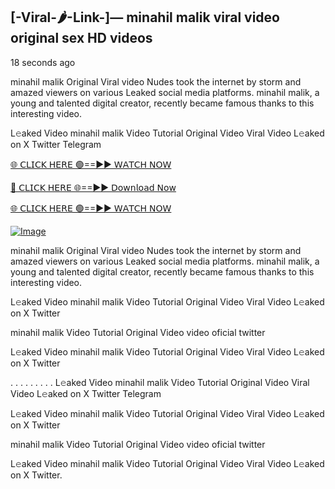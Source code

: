 ## [-Viral-🌶-Link-]— minahil malik viral video original sex HD videos

18 seconds ago

minahil malik Original Viral video Nudes took the internet by storm and amazed viewers on various Leaked social media platforms. minahil malik, a young and talented digital creator, recently became famous thanks to this interesting video.

L𝚎aked Video minahil malik Video Tutorial Original Video Viral Video L𝚎aked on X Twitter Telegram

[🌐 𝖢𝖫𝖨𝖢𝖪 𝖧𝖤𝖱𝖤 🟢==►► 𝖶𝖠𝖳𝖢𝖧 𝖭𝖮𝖶](https://3-tanei-pinik.blogspot.com/2025/02/viral-video.html)

[🔴 𝖢𝖫𝖨𝖢𝖪 𝖧𝖤𝖱𝖤 🌐==►► 𝖣𝗈𝗐𝗇𝗅𝗈𝖺𝖽 𝖭𝗈𝗐](https://3-tanei-pinik.blogspot.com/2025/02/viral-video.html)

[🌐 𝖢𝖫𝖨𝖢𝖪 𝖧𝖤𝖱𝖤 🟢==►► 𝖶𝖠𝖳𝖢𝖧 𝖭𝖮𝖶](https://3-tanei-pinik.blogspot.com/2025/02/viral-video.html)

[![Image](https://github.com/user-attachments/assets/ff3b7bd4-415c-4ca3-a6c8-b1f096193c29)](https://3-tanei-pinik.blogspot.com/2025/02/viral-video.html)

minahil malik Original Viral video Nudes took the internet by storm and amazed viewers on various Leaked social media platforms. minahil malik, a young and talented digital creator, recently became famous thanks to this interesting video.

L𝚎aked Video minahil malik Video Tutorial Original Video Viral Video L𝚎aked on X Twitter

minahil malik Video Tutorial Original Video video oficial twitter

L𝚎aked Video minahil malik Video Tutorial Original Video Viral Video L𝚎aked on X Twitter

. . . . . . . . . L𝚎aked Video minahil malik Video Tutorial Original Video Viral Video L𝚎aked on X Twitter Telegram

L𝚎aked Video minahil malik Video Tutorial Original Video Viral Video L𝚎aked on X Twitter

minahil malik Video Tutorial Original Video video oficial twitter

L𝚎aked Video minahil malik Video Tutorial Original Video Viral Video L𝚎aked on X Twitter.
